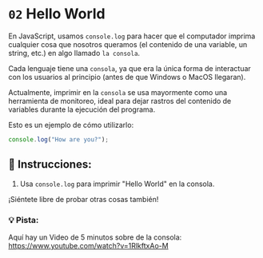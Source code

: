 # `02` Hello World

En JavaScript, usamos `console.log` para hacer que el computador imprima cualquier cosa que nosotros queramos (el contenido de una variable, un string, etc.) en algo llamado `la consola`.

Cada lenguaje tiene una `consola`, ya que era la única forma de interactuar con los usuarios al principio (antes de que Windows o MacOS llegaran). 

Actualmente, imprimir en la `consola` se usa mayormente como una herramienta de monitoreo, ideal para dejar rastros del contenido de variables durante la ejecución del programa.

Esto es un ejemplo de cómo utilizarlo:

```js
console.log("How are you?");
```

## 📝 Instrucciones:

1. Usa `console.log` para imprimir "Hello World" en la consola. 

¡Siéntete libre de probar otras cosas también!

### 💡 Pista:

Aquí hay un Video de 5 minutos sobre de la consola:
https://www.youtube.com/watch?v=1RlkftxAo-M